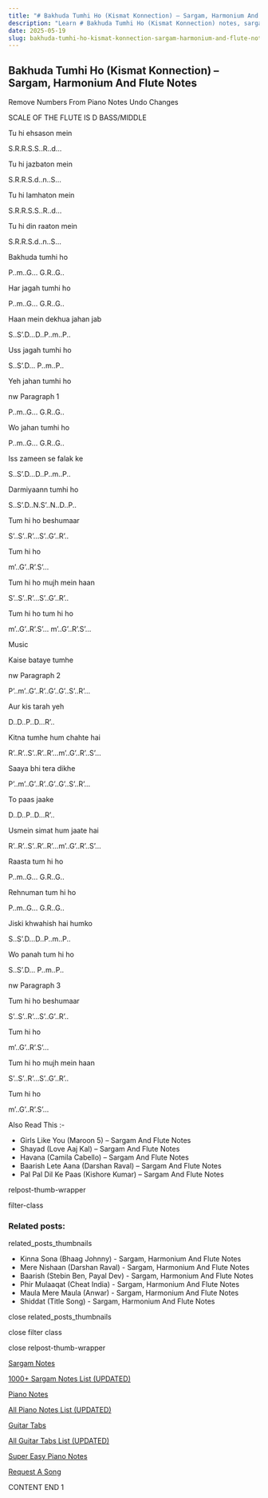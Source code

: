 ```yaml
---
title: "# Bakhuda Tumhi Ho (Kismat Konnection) – Sargam, Harmonium And Flute Notes"
description: "Learn # Bakhuda Tumhi Ho (Kismat Konnection) notes, sargam, harmonium notations and flute notes. Easy step-by-step tutorial for beginners."
date: 2025-05-19
slug: bakhuda-tumhi-ho-kismat-konnection-sargam-harmonium-and-flute-notes
---
```


## Bakhuda Tumhi Ho (Kismat Konnection) – Sargam, Harmonium And Flute Notes

Remove Numbers From Piano Notes
Undo Changes

SCALE OF THE FLUTE IS D BASS/MIDDLE

Tu hi ehsason mein

S.R.R.S.S..R..d…

Tu hi jazbaton mein

S.R.R.S.d..n..S…

Tu hi lamhaton mein

S.R.R.S.S..R..d…

Tu hi din raaton mein

S.R.R.S.d..n..S…

Bakhuda tumhi ho

P..m..G… G.R..G..

Har jagah tumhi ho

P..m..G… G.R..G..

Haan mein dekhua jahan jab

S..S’.D…D..P..m..P..

Uss jagah tumhi ho

S..S’.D… P..m..P..

Yeh jahan tumhi ho

nw Paragraph 1

P..m..G… G.R..G..

Wo jahan tumhi ho

P..m..G… G.R..G..

Iss zameen se falak ke

S..S’.D…D..P..m..P..

Darmiyaann tumhi ho

S..S’.D..N.S’..N..D..P..

Tum hi ho beshumaar

S’..S’..R’…S’..G’..R’..

Tum hi ho

m’..G’..R’.S’…

Tum hi ho mujh mein haan

S’..S’..R’…S’..G’..R’..

Tum hi ho tum hi ho

m’..G’..R’.S’… m’..G’..R’.S’…

Music

Kaise bataye tumhe

nw Paragraph 2

P’..m’..G’..R’..G’..G’..S’..R’…

Aur kis tarah yeh

D..D..P..D…R’..

Kitna tumhe hum chahte hai

R’..R’..S’..R’..R’…m’..G’..R’..S’…

Saaya bhi tera dikhe

P’..m’..G’..R’..G’..G’..S’..R’…

To paas jaake

D..D..P..D…R’..

Usmein simat hum jaate hai

R’..R’..S’..R’..R’…m’..G’..R’..S’…

Raasta tum hi ho

P..m..G… G.R..G..

Rehnuman tum hi ho

P..m..G… G.R..G..

Jiski khwahish hai humko

S..S’.D…D..P..m..P..

Wo panah tum hi ho

S..S’.D… P..m..P..

nw Paragraph 3

Tum hi ho beshumaar

S’..S’..R’…S’..G’..R’..

Tum hi ho

m’..G’..R’.S’…

Tum hi ho mujh mein haan

S’..S’..R’…S’..G’..R’..

Tum hi ho

m’..G’..R’.S’…

Also Read This :-

* Girls Like You (Maroon 5) – Sargam And Flute Notes
* Shayad (Love Aaj Kal) – Sargam And Flute Notes
* Havana (Camila Cabello) – Sargam And Flute Notes
* Baarish Lete Aana (Darshan Raval) – Sargam And Flute Notes
* Pal Pal Dil Ke Paas (Kishore Kumar) – Sargam And Flute Notes

relpost-thumb-wrapper

filter-class

### Related posts:

related_posts_thumbnails

* Kinna Sona (Bhaag Johnny) - Sargam, Harmonium And Flute Notes
* Mere Nishaan (Darshan Raval) - Sargam, Harmonium And Flute Notes
* Baarish (Stebin Ben, Payal Dev) - Sargam, Harmonium And Flute Notes
* Phir Mulaaqat (Cheat India) - Sargam, Harmonium And Flute Notes
* Maula Mere Maula (Anwar) - Sargam, Harmonium And Flute Notes
* Shiddat (Title Song) - Sargam, Harmonium And Flute Notes

close related_posts_thumbnails

close filter class

close relpost-thumb-wrapper

[Sargam Notes](/sargam-notes.html)

[1000+ Sargam Notes List (UPDATED)](/all-songs-list-sargam-notes.html)

[Piano Notes](/piano-notes.html)

[All Piano Notes List (UPDATED)](/all-songs-list-piano-notes.html)

[Guitar Tabs](/guitar-tabs.html)

[All Guitar Tabs List (UPDATED)](/all-songs-list-guitar-tabs.html)

[Super Easy Piano Notes](https://studywall.in/)

[Request A Song](/request-a-song.html)

CONTENT END 1

